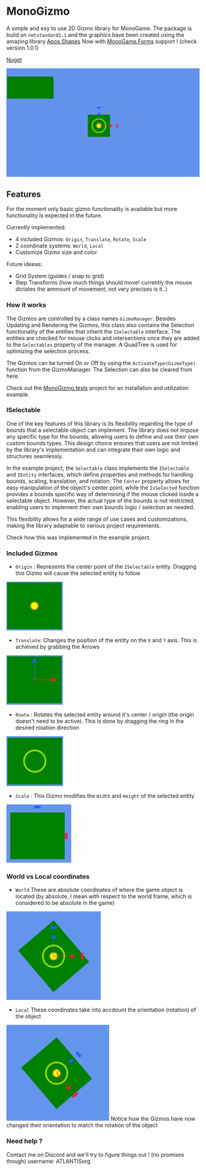 # MonoGizmo
A simple and esy to use 2D Gizmo library for MonoGame. The package is build on `netstandard2.1` and the graphics have been created using the amazing library [Apos.Shapes](https://github.com/Apostolique/Apos.Shapes)
Now with [MonoGame.Forms](https://github.com/BlizzCrafter/MonoGame.Forms) support ! (check version 1.0.1)

[Nuget](https://www.nuget.org/packages/MonoGizmo/0.9.0)

![Demo](https://github.com/CuvinStefanCristian/MonoGizmo/blob/master/Resources/MonoGizmo-Demo.gif)

## Features
For the moment only basic gizmo functionality is available but more functionality is expected in the future.

Currently implemented:
- 4 included Gizmos: `Origin`, `Translate`, `Rotate`, `Scale`
- 2 coordinate systems: `World`, `Local`
- Customize Gizmo size and color

Future ideeas:
- Grid System (guides / snap to grid)
- Step Transforms (how much things should move! currently the mouse dictates the ammount of movement, not very precises is it..)

### How it works
The Gizmos are controlled by a class names `GizmoManager`. Besides Updating and Rendering the Gizmos, this class also contains the Selection functionality of the entities that inherit the `ISelectable` interface.
The entities are checked for mouse clicks and intersections once they are added to the `Selectables` property of the manager. A QuadTree is used for optimizing the selection process.

The Gizmos can be turned On or Off by using the `ActivateType(GizmoType)` function from the GizmoManager. The Selection can also be cleared from here.

Check out the [MonoGizmo.tests](https://github.com/CuvinStefanCristian/MonoGizmo/tree/master/MonoGizmo.Tests) project for an installation and utilization example.

### ISelectable
One of the key features of this library is its flexibility regarding the type of bounds that a selectable object can implement. The library does not impose any specific type for the bounds, allowing users to define and use their own custom bounds types. This design choice ensures that users are not limited by the library's implementation and can integrate their own logic and structures seamlessly.

In the example project, the `Selectable` class implements the `ISelectable` and `IEntity` interfaces, which define properties and methods for handling bounds, scaling, translation, and rotation. The `Center` property allows for easy manipulation of the object's center point, while the `IsSelected` function provides a bounds specific way of determining if the mouse clicked inside a selectable object. However, the actual type of the bounds is not restricted, enabling users to implement their own bounds logic / selection as needed.

This flexibility allows for a wide range of use cases and customizations, making the library adaptable to various project requirements.

Check how this was implemented in the example project.

### Included Gizmos
- `Origin` : Represents the center point of the `ISelectable` entity. Dragging this Gizmo will cause the selected entity to follow
<img src="https://github.com/CuvinStefanCristian/MonoGizmo/blob/master/Resources/Origin.png" />

- `Translate`: Changes the position of the entity on the `X` and `Y` axis. This is achieved by grabbing the Arrows
<img src="https://github.com/CuvinStefanCristian/MonoGizmo/blob/master/Resources/Translate.png" />

- `Roate` : Rotates the selected entity around it's center / origin (the origin doesn't need to be active). This is done by dragging the ring in the desired rotation direction
<img src="https://github.com/CuvinStefanCristian/MonoGizmo/blob/master/Resources/Rotate.png" />

- `Scale` : This Gizmo modifies the `Width` and `Height` of the selected entity
<img src="https://github.com/CuvinStefanCristian/MonoGizmo/blob/master/Resources/Scale.png" />

### World vs Local coordinates
- `World` These are absolute coordinates of where the game object is located (by absolute, I mean with respect to the world frame, which is considered to be absolute in the game)
<img src="https://github.com/CuvinStefanCristian/MonoGizmo/blob/master/Resources/WorldCoordinates.png" />

- `Local` These coordinates take into accdount the orientation (rotation) of the object
<img src="https://github.com/CuvinStefanCristian/MonoGizmo/blob/master/Resources/LocalCoordinates.png" />
Notice how the Gizmos have now changed their orientation to match the rotation of the object

### Need help ?
Contact me on Discord and we'll try to figure things out ! (no promises though) username:  ATLANTISorg
